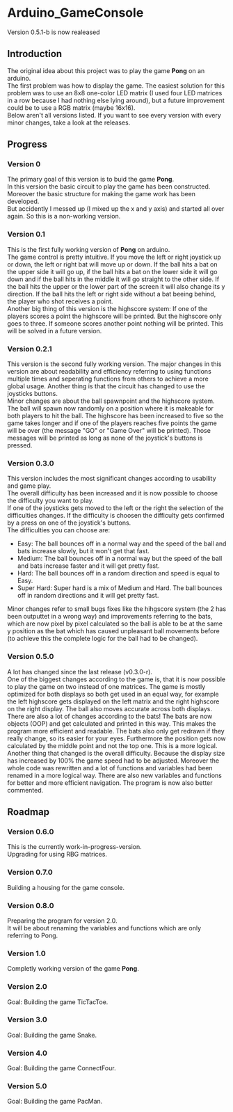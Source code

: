 # Arduino_GameConsole

Version 0.5.1-b is now realeased

## Introduction
The original idea about this project was to play the game **Pong** on an arduino.  
The first problem was how to display the game. The easiest solution for this problem was to use an 8x8 one-color LED matrix (I used four LED matrices in a row because I had nothing else lying around), but a future improvement could be to use a RGB matrix (maybe 16x16).  
Below aren't all versions listed. If you want to see every version with every minor changes, take a look at the releases.


## Progress

### Version 0
The primary goal of this version is to buid the game **Pong**.  
In this version the basic circuit to play the game has been constructed. Moreover the basic structure for making the game work has been developed.  
But accidently I messed up (I mixed up the x and y axis) and started all over again. So this is a non-working version.

### Version 0.1
This is the first fully working version of **Pong** on arduino.  
The game control is pretty intuitive. If you move the left or right joystick up or down, the left or right bat will move up or down. If the ball hits a bat on the upper side it will go up, if the ball hits a bat on the lower side it will go down and if the ball hits in the middle it will go straight to the other side. If the ball hits the upper or the lower part of the screen it will also change its y direction. If the ball hits the left or right side without a bat beeing behind, the player who shot receives a point.  
Another big thing of this version is the highscore system: If one of the players scores a point the highscore will be printed. But the highscore only goes to three. If someone scores another point nothing will be printed. This will be solved in a future version.

### Version 0.2.1
This version is the second fully working version. The major changes in this version are about readability and efficiency referring to using functions multiple times and seperating functions from others to achieve a more global usage. Another thing is that the circuit has changed to use the joysticks buttons.  
Minor changes are about the ball spawnpoint and the highscore system. The ball  will spawn now randomly on a position where it is makeable for both players to hit the ball. The highscore has been increased to five so the game takes longer and if one of the players reaches five points the game will be over (the message "GO" or "Game Over" will be printed). Those messages will be printed as long as none of the joystick's buttons is pressed.

### Version 0.3.0 
This version includes the most significant changes according to usability and game play.  
The overall difficulty has been increased and it is now possible to choose the difficulty you want to play.  
If one of the joysticks gets moved to the left or the right the selection of the difficulties changes. If the difficulty is choosen the difficulty gets confirmed by a press on one of the joystick's buttons.    
The difficulties you can choose are:    
- Easy: The ball bounces off in a normal way and the speed of the ball and bats increase slowly, but it won't get that fast.
- Medium: The ball bounces off in a normal way but the speed of the ball and bats increase faster and it will get pretty fast.
- Hard: The ball bounces off in a random direction and speed is equal to Easy.
- Super Hard: Super hard is a mix of Medium and Hard. The ball bounces off in random directions and it will get pretty fast.  

Minor changes refer to small bugs fixes like the hihgscore system (the 2 has been outputtet in a wrong way) and improvements referring to the bats, which are now pixel by pixel calculated so the ball is able to be at the same y position as the bat which has caused unpleasant ball movements before (to achieve this the complete logic for the ball had to be changed).

### Version 0.5.0
A lot has changed since the last release (v0.3.0-r).  
One of the biggest changes according to the game is, that it is now possible to play the game on two instead of one matrices. The game is mostly optimized for both displays so both get used in an equal way, for example the left highscore gets displayed on the left matrix and the right highscore on the right display. The ball also moves accurate across both displays.  
There are also a lot of changes according to the bats! The bats are now objects (OOP) and get calculated and printed in this way. This makes the program more efficient and readable. The bats also only get redrawn if they really change, so its easier for your eyes. Furthermore the position gets now calculated by the middle point and not the top one. This is a more logical.  
Another thing that changed is the overall difficulty. Because the display size has increased by 100% the game speed had to be adjusted. Moreover the whole code was rewritten and a lot of functions and variables had been renamed in a more logical way. There are also new variables and functions for better and more efficient navigation. The program is now also better commented.


## Roadmap

### Version 0.6.0
This is the currently work-in-progress-version.  
Upgrading for using RBG matrices.

### Version 0.7.0
Building a housing for the game console.

### Version 0.8.0
Preparing the program for version 2.0.  
It will be about renaming the variables and functions which are only referring to Pong.

### Version 1.0
Completly working version of the game **Pong**.

### Version 2.0
Goal: Building the game TicTacToe.

### Version 3.0
Goal: Building the game Snake.

### Version 4.0
Goal: Building the game ConnectFour.

### Version 5.0
Goal: Building the game PacMan.
